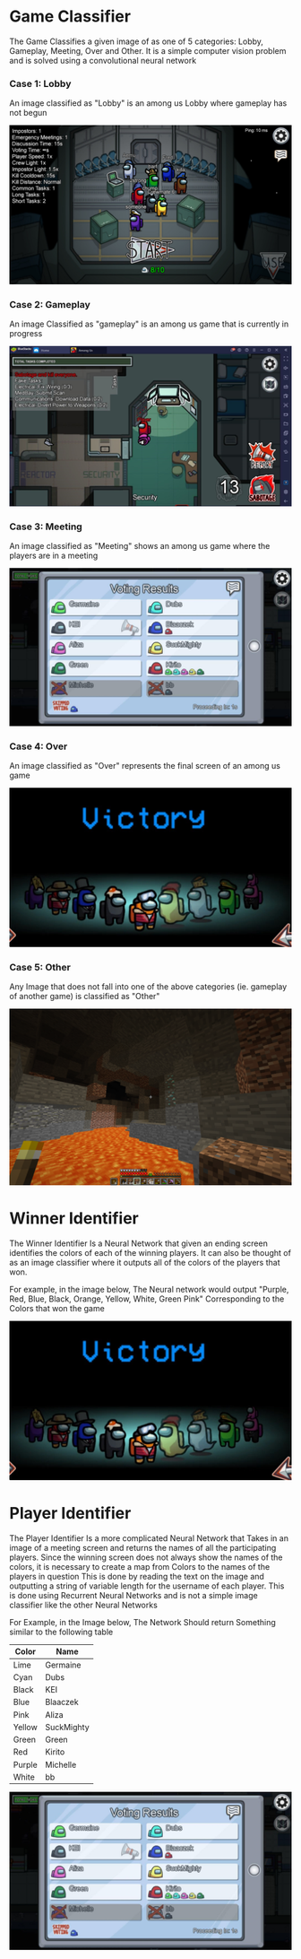 # Game Classifier

The Game Classifies a given image of as one of 
5 categories: Lobby, Gameplay, Meeting, Over and
Other. It is a simple computer vision problem
and is solved using a convolutional neural
network

### Case 1: Lobby

An image classified as "Lobby" is an among us
Lobby where gameplay has not begun

![Case 1: Lobby](Resources/Case%201:%20Lobby.jpg)

### Case 2: Gameplay

An image Classified as "gameplay" is an among us
game that is currently in progress

![Case 2: Gameplay](Resources/Case%202:%20Gameplay.jpg)

### Case 3: Meeting

An image classified as "Meeting" shows an among
us game where the players are in a meeting

![Case 3: Meeting](Resources/Case%203:%20Meeting.jpg)

### Case 4: Over

An image classified as "Over" represents the
final screen of an among us game

![Case 4: Over](Resources/Case%204:%20Over.jpg)

### Case 5: Other

Any Image that does not fall into one of the
above categories (ie. gameplay of another game)
is classified as "Other"

![Case 5: Other](Resources/Case%205:%20Other.png)

# Winner Identifier

The Winner Identifier Is a Neural Network that
given an ending screen identifies the colors of each of the winning players. It can also
be thought of as an image classifier where it
outputs all of the colors of the players that
won.

For example, in the image below, The Neural
network would output "Purple, Red, Blue, Black, Orange, Yellow, White, Green Pink"
Corresponding to the Colors that won the game

![Case 4: Over](Resources/Case%204:%20Over.jpg)

# Player Identifier

The Player Identifier Is a more complicated
Neural Network that Takes in an image of a
meeting screen and returns the names of all 
the participating players. Since the winning
screen does not always show the names of the
colors, it is necessary to create a map from
Colors to the names of the players in question
This is done by reading the text on the image
and outputting a string of variable length for
the username of each player. This is done using
Recurrent Neural Networks and is not a simple
image classifier like the other Neural Networks

For Example, in the Image below, The Network
Should return Something similar to the
following table

|Color|Name|
|---|---|
|Lime|Germaine|
|Cyan|Dubs|
|Black|KEI|
|Blue|Blaaczek|
|Pink|Aliza|
|Yellow|SuckMighty|
|Green|Green|
|Red|Kirito|
|Purple|Michelle|
|White|bb|

![Case 3: Meeting](Resources/Case%203:%20Meeting.jpg)